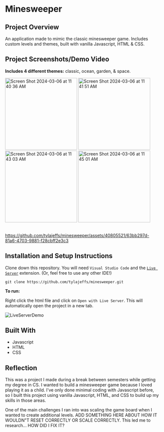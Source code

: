 # Minesweeper

## Project Overview

An application made to mimic the classic minesweeper game. Includes custom levels and themes, built with vanilla Javascript, HTML & CSS.

## Project Screenshots/Demo Video

**Includes 4 different themes:** classic, ocean, garden, & space.

<img width="235" alt="Screen Shot 2024-03-06 at 11 40 36 AM" src="https://github.com/tylajeffs/minesweeper/assets/40805521/ee67ff81-c002-4c86-947f-6bd48167c8c4">
<img width="235" alt="Screen Shot 2024-03-06 at 11 41 51 AM" src="https://github.com/tylajeffs/minesweeper/assets/40805521/5acf4348-275f-4501-a172-68eff8d76a92">
<img width="235" alt="Screen Shot 2024-03-06 at 11 43 03 AM" src="https://github.com/tylajeffs/minesweeper/assets/40805521/9407ed21-2053-4334-8eed-fa5034c321d5">
<img width="235" alt="Screen Shot 2024-03-06 at 11 45 01 AM" src="https://github.com/tylajeffs/minesweeper/assets/40805521/9f1edd79-7082-4697-a413-b9b25ae6b477">
<br>
<br>

https://github.com/tylajeffs/minesweeper/assets/40805521/63bb297d-81a6-4703-9881-f28cbff2e3c3


## Installation and Setup Instructions

Clone down this repository. You will need `Visual Studio Code` and the [`Live Server`](https://vscode:extension/ritwickdey.LiveServer) extension. (Or, feel free to use any other IDE!)
```
git clone https://github.com/tylajeffs/minesweeper.git
```

**To run:**

Right click the html file and click on `Open with Live Server`. This will automatically open the project in a new tab.

![LiveServerDemo](https://github.com/tylajeffs/minesweeper/assets/40805521/9234500f-ace7-4d5b-a628-12ec6e11b4cb)



## Built With
- Javascript
- HTML
- CSS

## Reflection
This was a project I made during a break between semesters while getting my degree in CS. I wanted to build a minesweeper game because I loved playing it as a child. I've only done minimal coding with Javascript before, so I built this project using vanilla Javascript, HTML, and CSS to build up my skills in those areas. 

One of the main challenges I ran into was scaling the game board when I wanted to create additional levels. ADD SOMETHING HERE ABOUT HOW IT WOULDN"T RESET CORRECTLY OR SCALE CORRECTLY. This led me to research... HOW DID I FIX IT?
